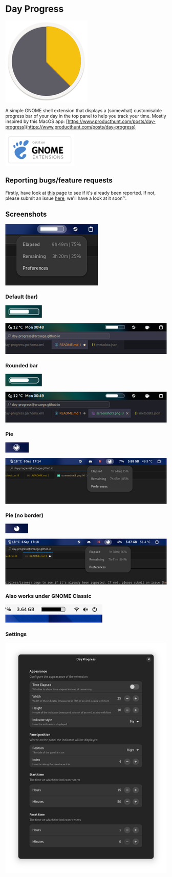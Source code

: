 # Day Progress

![Day progress icon](docs/images/org.day-progress.DayProgress.svg)

A simple GNOME shell extension that displays a (somewhat) customisable progress bar of your day in the top panel to help you track your time. Mostly inspired by this MacOS app: [https://www.producthunt.com/posts/day-progress](https://www.producthunt.com/posts/day-progress)

[<img height=100 src="https://github.com/andyholmes/gnome-shell-extensions-badge/raw/master/get-it-on-ego.svg">](https://extensions.gnome.org/extension/7042/day-progress/)

## Reporting bugs/feature requests

Firstly, have look at [this](https://github.com/ArcaEge/day-progress/issues) page to see if it's already been reported. If not, please submit an issue [here](https://github.com/ArcaEge/day-progress/issues/new), we'll have a look at it soon™️.

## Screenshots

![Screenshot 9](docs/images/screenshot9.png)

### Default (bar)

![Screenshot 3](docs/images/screenshot3.png)

![Screenshot 1](docs/images/screenshot1.png)

### Rounded bar

![Screenshot 4](docs/images/screenshot4.png)

![Screenshot 2](docs/images/screenshot2.png)

### Pie

![Screenshot 8](docs/images/screenshot8.png)

![Screenshot 7](docs/images/screenshot7.png)

### Pie (no border)

![Screenshot 11](docs/images/screenshot11.png)

![Screenshot 10](docs/images/screenshot10.png)

### Also works under GNOME Classic

![Screenshot 6](docs/images/screenshot6.png)

### Settings

![Screenshot 5](docs/images/screenshot5.png)
